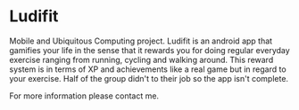 # Ludifit
Mobile and Ubiquitous Computing project. Ludifit is an android app that gamifies your life in the sense that
it rewards you for doing regular everyday exercise ranging from running, cycling and walking around. This reward
system is in terms of XP and achievements like a real game but in regard to your exercise. Half of the group
didn't to their job so the app isn't complete.

For more information please contact me.